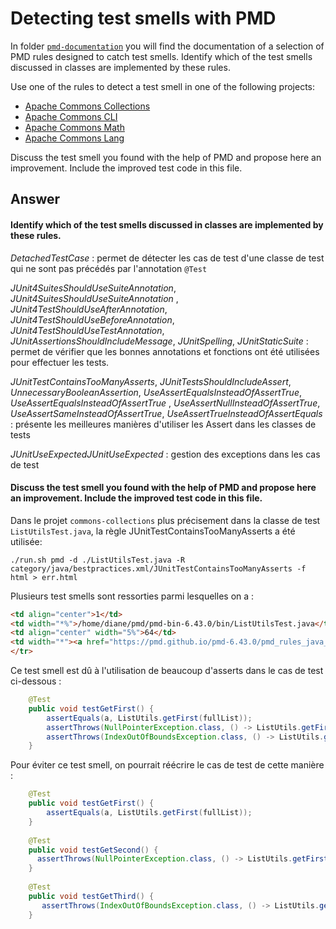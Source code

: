# Detecting test smells with PMD

In folder [`pmd-documentation`](../pmd-documentation) you will find the documentation of a selection of PMD rules designed to catch test smells.
Identify which of the test smells discussed in classes are implemented by these rules.

Use one of the rules to detect a test smell in one of the following projects:

- [Apache Commons Collections](https://github.com/apache/commons-collections)
- [Apache Commons CLI](https://github.com/apache/commons-cli)
- [Apache Commons Math](https://github.com/apache/commons-math)
- [Apache Commons Lang](https://github.com/apache/commons-lang)

Discuss the test smell you found with the help of PMD and propose here an improvement.
Include the improved test code in this file.

## Answer

#### Identify which of the test smells discussed in classes are implemented by these rules.

*DetachedTestCase* : permet de détecter les cas de test d'une classe de test qui ne sont pas précédés par l'annotation ```@Test```

*JUnit4SuitesShouldUseSuiteAnnotation*, *JUnit4SuitesShouldUseSuiteAnnotation* , *JUnit4TestShouldUseAfterAnnotation*, *JUnit4TestShouldUseBeforeAnnotation*, *JUnit4TestShouldUseTestAnnotation*, *JUnitAssertionsShouldIncludeMessage*, *JUnitSpelling*, *JUnitStaticSuite* : permet de vérifier que les bonnes annotations et fonctions  ont été utilisées pour effectuer les tests.

*JUnitTestContainsTooManyAsserts*, *JUnitTestsShouldIncludeAssert*, *UnnecessaryBooleanAssertion*, *UseAssertEqualsInsteadOfAssertTrue*, *UseAssertEqualsInsteadOfAssertTrue* , *UseAssertNullInsteadOfAssertTrue*, *UseAssertSameInsteadOfAssertTrue*, *UseAssertTrueInsteadOfAssertEquals* : présente les meilleures manières d'utiliser les Assert dans les classes de tests

*JUnitUseExpectedJUnitUseExpected* : gestion des exceptions dans les cas de test

#### Discuss the test smell you found with the help of PMD and propose here an improvement. Include the improved test code in this file.

Dans le projet ```commons-collections``` plus précisement dans la classe de test ```ListUtilsTest.java```, la règle JUnitTestContainsTooManyAsserts a été utilisée: 

```./run.sh pmd -d ./ListUtilsTest.java -R category/java/bestpractices.xml/JUnitTestContainsTooManyAsserts -f  html > err.html```

Plusieurs test smells sont ressorties parmi lesquelles on a : 

```html <tr bgcolor="lightgrey"> 
<td align="center">1</td>
<td width="*%">/home/diane/pmd/pmd-bin-6.43.0/bin/ListUtilsTest.java</td>
<td align="center" width="5%">64</td>
<td width="*"><a href="https://pmd.github.io/pmd-6.43.0/pmd_rules_java_bestpractices.html#junittestcontainstoomanyasserts">Unit tests should not contain more than 1 assert(s).</a></td>
</tr>
```
Ce test smell est dû à l'utilisation de beaucoup d'asserts dans le cas de test ci-dessous :
```java
    @Test
    public void testGetFirst() {
        assertEquals(a, ListUtils.getFirst(fullList));
        assertThrows(NullPointerException.class, () -> ListUtils.getFirst(null));
        assertThrows(IndexOutOfBoundsException.class, () -> ListUtils.getFirst(new ArrayList<>()));
    }
```

Pour éviter ce test smell, on pourrait réécrire le cas de test de cette manière : 
```java
    @Test
    public void testGetFirst() {
        assertEquals(a, ListUtils.getFirst(fullList));
    }
    
    @Test
    public void testGetSecond() {   
      assertThrows(NullPointerException.class, () -> ListUtils.getFirst(null));
    }
    
    @Test
    public void testGetThird() {
       assertThrows(IndexOutOfBoundsException.class, () -> ListUtils.getFirst(new ArrayList<>()));
    }
  ```
    
    
    






































